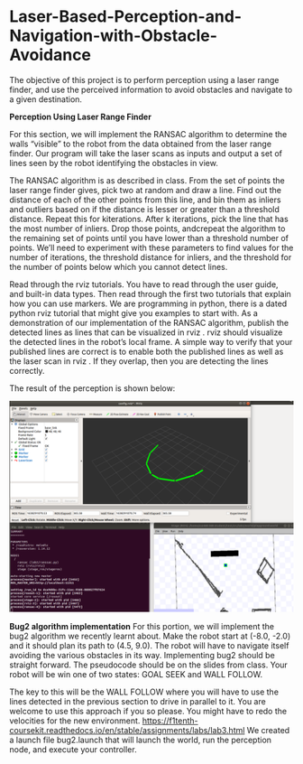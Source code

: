 # Laser-Based-Perception-and-Navigation-with-Obstacle-Avoidance
The objective of this project is to perform perception using a laser range finder, and use the perceived information to avoid obstacles and navigate to a given destination. 

**Perception Using Laser Range Finder**

For this section, we will implement the RANSAC algorithm to determine the walls “visible” to the robot from the data obtained from the laser range finder. Our program will take the laser scans as inputs and output a set of lines seen by the robot identifying the obstacles in view.

The RANSAC algorithm is as described in class. From the set of points the laser range finder gives, pick two at random and draw a line. Find out the distance of each of the other points from this line, and bin them as inliers and outliers based on if the distance is lesser or greater than a threshold distance. Repeat this for kiterations. After k iterations, pick the line that has the most number of inliers. Drop those points, andcrepeat the algorithm to the remaining set of points until you have lower than a threshold number of points. We’ll need to experiment with these parameters to find values for the number of iterations, the threshold distance for inliers, and the threshold for the number of points below which you cannot detect lines.

Read through the rviz tutorials. You have to read through the user guide, and built-in data types. Then read through the first two tutorials that explain how you can use markers. We are programming in python, there is a dated python rviz tutorial that might give you examples to start with.
As a demonstration of our implementation of the RANSAC algorithm, publish the detected lines as lines that can be visualized in rviz . rviz should visualize the detected lines in the robot’s local frame. A simple way to verify that your published lines are correct is to enable both the published lines as well as the laser scan in rviz . If they overlap, then you are detecting the lines correctly.

The result of the perception is shown below:

![alt text](https://github.com/KNITPhoenix/Laser-Based-Perception-and-Navigation-with-Obstacle-Avoidance/blob/main/lab2_perception.png?raw=true)


**Bug2 algorithm implementation**
For this portion, we will implement the bug2 algorithm we recently learnt about. Make the robot start at (-8.0, -2.0) and it should plan its path to (4.5, 9.0). The robot will have to navigate itself avoiding the various obstacles in its way. Implementing bug2 should be straight forward. The pseudocode should be on the slides from class. Your robot will be win one of two states: GOAL SEEK and WALL FOLLOW.

The key to this will be the WALL FOLLOW where you will have to use the lines detected in the previous section to drive in parallel to it. You are welcome to use this approach if you so please. You might have to redo the velocities for the new environment.
https://f1tenth-coursekit.readthedocs.io/en/stable/assignments/labs/lab3.html
We created a launch file bug2.launch that will launch the world, run the perception
node, and execute your controller.
